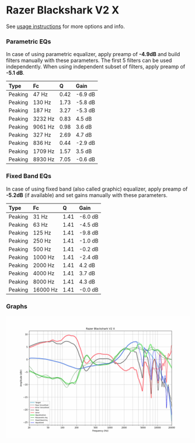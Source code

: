 # Razer Blackshark V2 X
See [usage instructions](https://github.com/jaakkopasanen/AutoEq#usage) for more options and info.

### Parametric EQs
In case of using parametric equalizer, apply preamp of **-4.9dB** and build filters manually
with these parameters. The first 5 filters can be used independently.
When using independent subset of filters, apply preamp of **-5.1 dB**.

| Type    | Fc      |    Q | Gain    |
|:--------|:--------|:-----|:--------|
| Peaking | 47 Hz   | 0.42 | -6.9 dB |
| Peaking | 130 Hz  | 1.73 | -5.8 dB |
| Peaking | 187 Hz  | 3.27 | -5.3 dB |
| Peaking | 3232 Hz | 0.83 | 4.5 dB  |
| Peaking | 9061 Hz | 0.98 | 3.6 dB  |
| Peaking | 327 Hz  | 2.69 | 4.7 dB  |
| Peaking | 836 Hz  | 0.44 | -2.9 dB |
| Peaking | 1709 Hz | 1.57 | 3.5 dB  |
| Peaking | 8930 Hz | 7.05 | -0.6 dB |

### Fixed Band EQs
In case of using fixed band (also called graphic) equalizer, apply preamp of **-5.2dB**
(if available) and set gains manually with these parameters.

| Type    | Fc       |    Q | Gain    |
|:--------|:---------|:-----|:--------|
| Peaking | 31 Hz    | 1.41 | -6.0 dB |
| Peaking | 63 Hz    | 1.41 | -4.5 dB |
| Peaking | 125 Hz   | 1.41 | -9.8 dB |
| Peaking | 250 Hz   | 1.41 | -1.0 dB |
| Peaking | 500 Hz   | 1.41 | -0.2 dB |
| Peaking | 1000 Hz  | 1.41 | -2.4 dB |
| Peaking | 2000 Hz  | 1.41 | 4.2 dB  |
| Peaking | 4000 Hz  | 1.41 | 3.7 dB  |
| Peaking | 8000 Hz  | 1.41 | 4.3 dB  |
| Peaking | 16000 Hz | 1.41 | -0.0 dB |

### Graphs
![](./Razer%20Blackshark%20V2%20X.png)